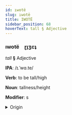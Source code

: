 ```yaml
---
id: ıwotë
slug: ıwotë
title: IWOTË
sidebar_position: 68
hoverText: tall § Adjective
---
```


### ıwotë&emsp;<span kind="abugida">ɽȷʒcʇ</span>

*tall* **§** Adjective

**IPA**: /ɪ.ˈwɑ.te/

**Verb**: to be tall/high

**Noun**: tallness/height

**Modifier**: s

<details>
    <summary>Origin</summary>
    Guaraní yvate [ɨʋate]<br/>
    <em>Tupian Language Family</em>
</details>